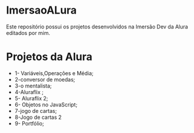 # ImersaoALura
Este repositório possui os projetos desenvolvidos na Imersão Dev da Alura editados por mim. 

 # Projetos da Alura
 
 - 1- Variáveis,Operações e Média;
 - 2-conversor de moedas;
 - 3-o mentalista;
 - 4-Aluraflix ;
- 5- Aluraflix 2;
- 6- Objetos no JavaScript;
- 7-jogo de cartas;
- 8-Jogo de cartas 2
- 9- Portfólio;
 
